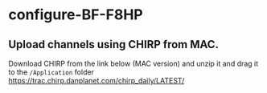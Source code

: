 # configure-BF-F8HP

## Upload channels using CHIRP from MAC. 
Download CHIRP from the link below (MAC version) and unzip it and drag it to the `/Application` folder
https://trac.chirp.danplanet.com/chirp_daily/LATEST/


